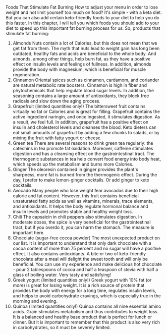 Foods That Stimulate Fat Burning
How to adjust your menu in order to lose weight and not limit yourself too
much on food? It's simple - with a keta diet. But you can also add certain
keto-friendly foods to your diet to help you do this faster. In this chapter, I
will tell you which foods you should add to your diet to speed up this
important fat burning process for us.
So, products that stimulate fat burning:
1. Almonds
Nuts contain a lot of Calories, but this does not mean that we get fat from
them. The myth that nuts lead to weight gain has long been outdated; healthy
fats and acids are beneficial to the whole body. And almonds, among other
things, help burn fat, as they have a positive effect on insulin levels and
feelings of fullness. In addition, almonds provide the body with magnesium,
which is beneficial for muscle regeneration.
2. Cinnamon
Oriental spices such as cinnamon, cardamom, and coriander are natural
metabolic rate boosters. Cinnamon is high in fiber and phytochemicals that
help regulate blood sugar levels. In addition, the seasoning contains a large
amount of antioxidants, they block free radicals and slow down the aging
process.
3. Grapefruit (limited quantities only!)
The bittersweet fruit contains virtually no fat or Calories and is great for
filling. Grapefruit contains the active ingredient naringin, and once ingested,
it stimulates digestion. As a result, we feel full. In addition, grapefruit has a
positive effect on insulin and cholesterol levels and cleanses the blood.
Keto dieters can eat small amounts of grapefruit by adding a few chunks to
salads, or by mixing the fruit with fatty yogurt or cheese.
4. Green tea
There are several reasons to drink green tea regularly: the catechins in tea
promote fat oxidation. Moreover, caffeine stimulates digestion and has a
cleansing effect on the gastrointestinal tract. The thermogenic substances in
tea help convert food energy into body heat, which speeds up the metabolism
and burns more Calories.
5. Ginger
The oleoresin contained in ginger provides the plant's sharpness, more fat is
burned from the thermogenic effect.
During the day, I prefer to make lemon-ginger cocktails. Or add ginger to
keto cocktails.
6. Avocado
Many people who lose weight fear avocados due to their high calorie and fat
content. However, this fruit contains beneficial unsaturated fatty acids as well
as vitamins, minerals, trace elements, and antioxidants. It helps the body
regulate hormonal balance and insulin levels and promotes stable and healthy
weight loss.
7. Chili
The capsaicin in chili peppers also stimulates digestion. In moderate doses,
the spice is very beneficial for the gastrointestinal tract, but if you overdo it,
you can harm the stomach. The measure is important here.
8. Chocolate (sugar-free cocoa powder)
The most unexpected product on our list. It is important to understand that
only dark chocolate with a cocoa content of more than 75 percent and no
sugar will have a positive effect. It also contains antioxidants. A bite or two
of keto-friendly chocolate after a meal will delight the sweet tooth and will
only be beneficial.
You can use my experience and make delicious hot chocolate - pour 2
tablespoons of cocoa and half a teaspoon of stevia with half a glass of boiling
water. Very tasty and satisfying!
9. Greek yogurt (limited quantities only!)
Greek yogurt with 10% fat (or more) is great for losing weight. It is a rich
source of protein that provides the body with energy for a long time,
regulates insulin levels, and helps to avoid carbohydrate cravings, which is
especially true in the morning and evening.
10. Quinoa (limited quantities only!)
Quinoa contains all nine essential amino acids. Grain stimulates metabolism
and thus contributes to weight loss. It is a balanced and healthy base product
that is perfect for lunch or dinner.
But it is important to remember that this product is also very rich in
carbohydrates, so it must be severely limited.